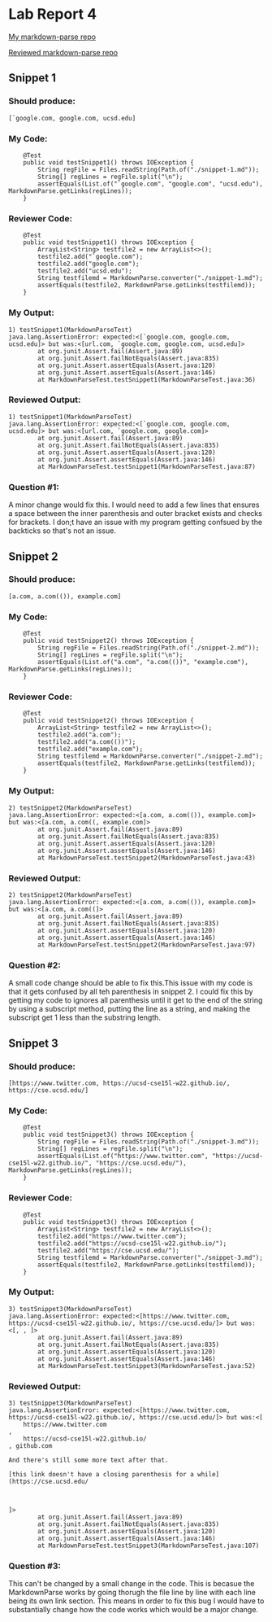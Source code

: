 # Lab Report 4

[My markdown-parse repo ](https://github.com/shreyagupta112/markdown-parse)

[Reviewed markdown-parse repo ](https://github.com/Alexander-Kourjanski/markdown-parse)


## Snippet 1

### Should produce:
```
[`google.com, google.com, ucsd.edu]
```
### My Code:
```
    @Test
    public void testSnippet1() throws IOException {
        String regFile = Files.readString(Path.of("./snippet-1.md"));
        String[] regLines = regFile.split("\n");
        assertEquals(List.of("`google.com", "google.com", "ucsd.edu"), MarkdownParse.getLinks(regLines));
    }
```
### Reviewer Code:
```
    @Test
    public void testSnippet1() throws IOException {
        ArrayList<String> testfile2 = new ArrayList<>();
        testfile2.add("`google.com");
        testfile2.add("google.com");
        testfile2.add("ucsd.edu");
        String testfilemd = MarkdownParse.converter("./snippet-1.md");
        assertEquals(testfile2, MarkdownParse.getLinks(testfilemd));
    }
```
### My Output:
```
1) testSnippet1(MarkdownParseTest)
java.lang.AssertionError: expected:<[`google.com, google.com, ucsd.edu]> but was:<[url.com, `google.com, google.com, ucsd.edu]>
        at org.junit.Assert.fail(Assert.java:89)
        at org.junit.Assert.failNotEquals(Assert.java:835)
        at org.junit.Assert.assertEquals(Assert.java:120)
        at org.junit.Assert.assertEquals(Assert.java:146)
        at MarkdownParseTest.testSnippet1(MarkdownParseTest.java:36)
```
### Reviewed Output:
```
1) testSnippet1(MarkdownParseTest)
java.lang.AssertionError: expected:<[`google.com, google.com, ucsd.edu]> but was:<[url.com, `google.com, google.com]>
        at org.junit.Assert.fail(Assert.java:89)
        at org.junit.Assert.failNotEquals(Assert.java:835)
        at org.junit.Assert.assertEquals(Assert.java:120)
        at org.junit.Assert.assertEquals(Assert.java:146)
        at MarkdownParseTest.testSnippet1(MarkdownParseTest.java:87)
```
### Question #1:

A minor change would fix this.  I would need to add a few lines that ensures a space between the inner parenthesis and outer bracket exists 
and checks for brackets. I don;t have an issue with my program getting confsued by the backticks so that's not an issue.

## Snippet 2

### Should produce:
```
[a.com, a.com(()), example.com]
```
### My Code:
```
    @Test
    public void testSnippet2() throws IOException {
        String regFile = Files.readString(Path.of("./snippet-2.md"));
        String[] regLines = regFile.split("\n");
        assertEquals(List.of("a.com", "a.com(())", "example.com"), MarkdownParse.getLinks(regLines));
    }
```
### Reviewer Code:
```
    @Test
    public void testSnippet2() throws IOException {
        ArrayList<String> testfile2 = new ArrayList<>();
        testfile2.add("a.com");
        testfile2.add("a.com(())");
        testfile2.add("example.com");
        String testfilemd = MarkdownParse.converter("./snippet-2.md");
        assertEquals(testfile2, MarkdownParse.getLinks(testfilemd));
    }
```
### My Output:
```
2) testSnippet2(MarkdownParseTest)
java.lang.AssertionError: expected:<[a.com, a.com(()), example.com]> but was:<[a.com, a.com((, example.com]>
        at org.junit.Assert.fail(Assert.java:89)
        at org.junit.Assert.failNotEquals(Assert.java:835)
        at org.junit.Assert.assertEquals(Assert.java:120)
        at org.junit.Assert.assertEquals(Assert.java:146)
        at MarkdownParseTest.testSnippet2(MarkdownParseTest.java:43)
```
### Reviewed Output:
```
2) testSnippet2(MarkdownParseTest)
java.lang.AssertionError: expected:<[a.com, a.com(()), example.com]> but was:<[a.com, a.com((]>
        at org.junit.Assert.fail(Assert.java:89)
        at org.junit.Assert.failNotEquals(Assert.java:835)
        at org.junit.Assert.assertEquals(Assert.java:120)
        at org.junit.Assert.assertEquals(Assert.java:146)
        at MarkdownParseTest.testSnippet2(MarkdownParseTest.java:97)
```
### Question #2:

A small code change should be able to fix this.This issue with my code is that it gets confused by all teh parenthesis in snippet 2.  I could fix this by getting my code to ignores all parenthesis until it get to the end of the string by using a subscript method, putting the line as a string, and making the subscript get 1 less than the substring length.

## Snippet 3

### Should produce:
```
[https://www.twitter.com, https://ucsd-cse15l-w22.github.io/, https://cse.ucsd.edu/]
```
### My Code:
```
    @Test
    public void testSnippet3() throws IOException {
        String regFile = Files.readString(Path.of("./snippet-3.md"));
        String[] regLines = regFile.split("\n");
        assertEquals(List.of("https://www.twitter.com", "https://ucsd-cse15l-w22.github.io/", "https://cse.ucsd.edu/"), MarkdownParse.getLinks(regLines));
    }
```
### Reviewer Code:
```
    @Test
    public void testSnippet3() throws IOException {
        ArrayList<String> testfile2 = new ArrayList<>();
        testfile2.add("https://www.twitter.com");
        testfile2.add("https://ucsd-cse15l-w22.github.io/");
        testfile2.add("https://cse.ucsd.edu/");
        String testfilemd = MarkdownParse.converter("./snippet-3.md");
        assertEquals(testfile2, MarkdownParse.getLinks(testfilemd));
    }
```
### My Output:
```
3) testSnippet3(MarkdownParseTest)
java.lang.AssertionError: expected:<[https://www.twitter.com, https://ucsd-cse15l-w22.github.io/, https://cse.ucsd.edu/]> but was:<[, , ]>
        at org.junit.Assert.fail(Assert.java:89)
        at org.junit.Assert.failNotEquals(Assert.java:835)
        at org.junit.Assert.assertEquals(Assert.java:120)
        at org.junit.Assert.assertEquals(Assert.java:146)
        at MarkdownParseTest.testSnippet3(MarkdownParseTest.java:52)
```
### Reviewed Output:
```
3) testSnippet3(MarkdownParseTest)
java.lang.AssertionError: expected:<[https://www.twitter.com, https://ucsd-cse15l-w22.github.io/, https://cse.ucsd.edu/]> but was:<[
    https://www.twitter.com
,
    https://ucsd-cse15l-w22.github.io/
, github.com

And there's still some more text after that.

[this link doesn't have a closing parenthesis for a while](https://cse.ucsd.edu/



]>
        at org.junit.Assert.fail(Assert.java:89)
        at org.junit.Assert.failNotEquals(Assert.java:835)
        at org.junit.Assert.assertEquals(Assert.java:120)
        at org.junit.Assert.assertEquals(Assert.java:146)
        at MarkdownParseTest.testSnippet3(MarkdownParseTest.java:107)
```
### Question #3:

This can't be changed by a small change in the code.  This is becasue the MarkdownParse works by going thorugh the file line by line with each line being its own link section.  This means in order to fix this bug I would have to substantially change how the code works which would be a major change.